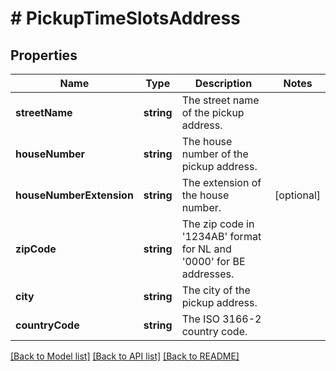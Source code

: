 # # PickupTimeSlotsAddress

## Properties

Name | Type | Description | Notes
------------ | ------------- | ------------- | -------------
**streetName** | **string** | The street name of the pickup address. |
**houseNumber** | **string** | The house number of the pickup address. |
**houseNumberExtension** | **string** | The extension of the house number. | [optional]
**zipCode** | **string** | The zip code in &#39;1234AB&#39; format for NL and &#39;0000&#39; for BE addresses. |
**city** | **string** | The city of the pickup address. |
**countryCode** | **string** | The ISO 3166-2 country code. |

[[Back to Model list]](../../README.md#models) [[Back to API list]](../../README.md#endpoints) [[Back to README]](../../README.md)
